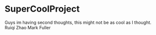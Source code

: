 # SuperCoolProject

Guys im having second thoughts, this might not be as cool as I thought.
Ruiqi Zhao
Mark Fuller

